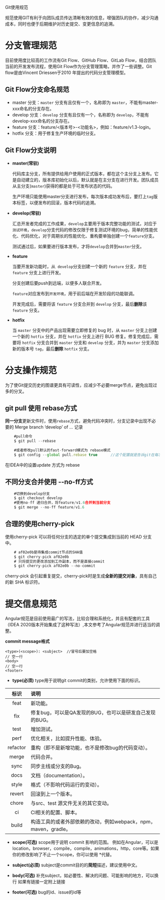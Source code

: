 Git使用规范

规范使用GIT有利于向团队成员传达清晰有效的信息，增强团队的协作，减少沟通成本，同时也便于后期维护对历史提交、变更信息的追溯。

# 分支管理规范

目前使用度比较高的工作流有Git Flow、GitHub Flow、GitLab Flow，结合团队当前的开发发布流程，使用Git Flow作为分支管理策略，并作了一些调整。Git flow是由Vincent Driessen于2010 年提出的代码分支管理模型。

## **Git Flow分支命名规范**

- master 分支：`master` 分支有且仅有一个，名称即为 `master`，不能有master-xxx命名的分支存在。
- develop 分支：`develop` 分支有且仅有一个，名称即为 `develop`，不能有develop-xxx命名的分支存在。
- feature 分支：feature/<版本号>-<功能名>，例如：feature/v1.3-login。
- hotfix 分支：用于修复生产环境的临时分支。

## **Git Flow分支说明**

- **master(常驻)**

  代码库主分支，所有提供给用户使用的正式版本，都在这个主分支上发布。它是自动建立的，版本库初始化以后，默认就是在主分支在进行开发。团队成员从主分支(`master`)获得的都是处于可发布状态的代码。

  生产环境只能使用master分支进行发布，每次版本成功发布后，要打上`tag`版本标签，以便发布的回滚，版本代码的追溯。

- **develop(常驻)**

  汇总开发者完成的工作成果，`develop`主要用于版本完整功能的测试，对应于`测试环境`，`develop`分支代码的修改仅限于修复测试环境的bug，简单的性能优化、代码优化，对于周期长的性能优化、重构要单独创建一个`feature`分支。

  测试通过后，如果要进行版本发布，才将`develop`合并到`master`分支。

- **feature**

  当要开发新功能时，从` develop`分支创建一个新的 `feature` 分支，并在 `feature` 分支上进行开发。

  分支创建后要push到远端，以便多人联合开发。

  `feature`对应发布到`开发环境`，用于前后端在开发阶段的功能联调。

  开发完成后，需要将该 `feature` 分支合并到 `develop` 分支，最后**删除**该 `feature` 分支。

- **hotfix**

  当 `master` 分支中的产品出现需要立即修复的 bug 时，从 `master` 分支上创建一个新的 `hotfix` 分支，并在 `hotfix` 分支上进行 BUG 修复。修复完成后，需要将 `hotfix` 分支合并到 `master` 分支和 `develop` 分支，并为 `master` 分支添加新的版本号 `tag`，最后**删除** `hotfix` 分支。

# 分支操作规范

为了使Git提交历史的图谱更具有可读性，应减少不必要merge节点，避免出现过多的分叉。

## git pull 使用 rebase方式

**同一分支**更新文件时，使用`rebase`方式，避免代码冲突时，分支记录中出现不必要的 Merge branch ‘develop’ of … 记录

```javascript
	#pull命令
	$ git pull --rebase
	
	#或者修改pull默认的fast-forward模式为 rebase模式
	$ git config --global pull.rebase true		//这个配置就是告诉git在每次pull前先进行rebase操作。
```

在IDEA中的设置update 方式为 rebase

 

## 不同分支合并使用 --no-ff方式

```javascript
	#切换到develop分支
	$ git checkout develop
	#使用no-ff 递归合并，将feature/v1.6合并到当前分支
	$ git merge --no-ff feature/v1.6
```



## 合理的使用cherry-pick

使用cherry-pick 可以将任何分支的选定的单个提交集成到当前的 HEAD 分支中。

```javascript
	# af02e0b是待集成commit节点的SHA值
	$ git cherry-pick af02e0b
	# 只将提交的更改添加到工作副本，而不是直接commit
	$ git cherry-pick af02e0b --no-commit
```

cherry-pick 会引起重复提交，cherry-pick时是生成**全新的提交对象**，具有自己的新 SHA 标识符。

 

# 提交信息规范

Angular规范是目前使用最广的写法，比较合理和系统化，并且有配套的工具（IDEA 2020版本开始集成了这种写法）,本文参考了Angular规范并进行适当的调整。

**commit message格式**

```text
<type>(<scope>): <subject>	//冒号后要加空格
// 空一行
<body>
// 空一行
<footer>
```

- **type(必须)**
  type用于说明git commit的类别，允许使用下面的标识。

|   标识   | 说明                                                         |
| :------: | :----------------------------------------------------------- |
|   feat   | 新功能。                                                     |
|   fix    | 修复bug，可以是QA发现的BUG，也可以是研发自己发现的BUG。      |
|   test   | 增加测试。                                                   |
|   perf   | 优化相关，比如提升性能、体验。                               |
| refactor | 重构（即不是新增功能，也不是修改bug的代码变动）。            |
|  merge   | 代码合并。                                                   |
|   sync   | 同步主线或分支的Bug。                                        |
|   docs   | 文档（documentation）。                                      |
|  style   | 格式（不影响代码运行的变动）。                               |
|  revert  | 回滚到上一个版本。                                           |
|  chore   | 与src、test 源文件无关的其它变动。                           |
|    ci    | CI相关的配置、脚本。                                         |
|  build   | 构造工具的或者外部依赖的改动，例如webpack，npm，maven，gradle。 |



- **scope(可选)**
  scope用于说明 commit 影响的范围。
  例如在Angular，可以是location，browser，compile，compile，animations，http，core等。如果你的修改影响了不止一个scope，你可以使用 *代替。

  

- **subject(必须)**
  subject是commit目的的**简短**描述，建议使用中文。

  

- **body(可选)**
  补充subject，如必要性、解决的问题、可能影响的地方，可以换行 如果有链接一定附上链接

  

- **footer(可选)**
  bug的id、issue的id等